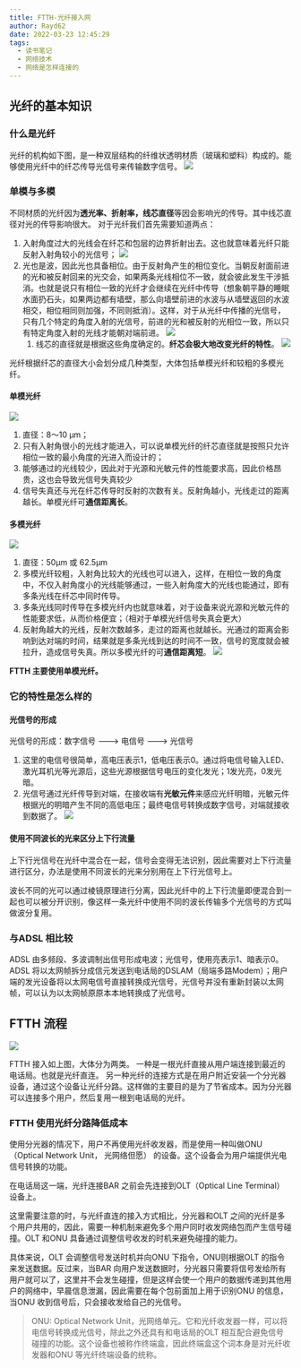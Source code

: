 ```yaml
---
title: FTTH-光纤接入网
author: Rayd62
date: 2022-03-23 12:45:29
tags:
  - 读书笔记
  - 网络技术
  - 网络是怎样连接的
---
```


## 光纤的基本知识
### 什么是光纤
光纤的机构如下图，是一种双层结构的纤维状透明材质（玻璃和塑料）构成的。能够使用光纤中的纤芯传导光信号来传输数字信号。
![](https://cdn.jsdelivr.net/gh/Rayd62/note_images/202203212000423.png)

### 单模与多模
不同材质的光纤因为**透光率、折射率，线芯直径**等因会影响光的传导。其中线芯直径对光的传导影响很大。
对于光纤我们首先需要知道两点：
1. 入射角度过大的光线会在纤芯和包层的边界折射出去。这也就意味着光纤只能反射入射角较小的光信号；
	![](https://cdn.jsdelivr.net/gh/Rayd62/note_images/202203212038384.png)
2. 光也是波，因此光也具备相位。由于反射角产生的相位变化。当朝反射面前进的光和被反射回来的光交会，如果两条光线相位不一致，就会彼此发生干涉抵消。也就是说只有相位一致的光纤才会继续在光纤中传导（想象朝平静的睡眠水面扔石头，如果两边都有墙壁，那么向墙壁前进的水波与从墙壁返回的水波相交，相位相同则加强，不同则抵消）。这样，对于从光纤中传播的光信号，只有几个特定的角度入射的光信号，前进的光和被反射的光相位一致，所以只有特定角度入射的光线才能朝对端前进。
	![](https://cdn.jsdelivr.net/gh/Rayd62/note_images/202203212039727.png)
	1. 线芯的直径就是根据这些角度确定的。**纤芯会极大地改变光纤的特性**。
	![](https://cdn.jsdelivr.net/gh/Rayd62/note_images/202203212041654.png)

光纤根据纤芯的直径大小会划分成几种类型，大体包括单模光纤和较粗的多模光纤。
#### 单模光纤
![](https://cdn.jsdelivr.net/gh/Rayd62/note_images/202203212046480.png)
1. 直径：8～10 μm；
2. 只有入射角很小的光线才能进入，可以说单模光纤的纤芯直径就是按照只允许相位一致的最小角度的光进入而设计的；
3. 能够通过的光线较少，因此对于光源和光敏元件的性能要求高，因此价格昂贵，这也会导致光信号失真较少
4. 信号失真还与光在纤芯传导时反射的次数有关。反射角越小，光线走过的距离越长。单模光纤可**通信距离长**。



#### 多模光纤
![](https://cdn.jsdelivr.net/gh/Rayd62/note_images/202203212047233.png)

1. 直径：50μm 或 62.5μm
2. 多模光纤较粗，入射角比较大的光线也可以进入，这样，在相位一致的角度中，不仅入射角度小的光线能够通过，一些入射角度大的光线也能通过，即有多条光线在纤芯中同时传导。
3. 多条光线同时传导在多模光纤内也就意味着，对于设备来说光源和光敏元件的性能要求低，从而价格便宜；（相对于单模光纤信号失真会更大）
4. 反射角越大的光线，反射次数越多，走过的距离也就越长。光通过的距离会影响到达对端的时间，结果就是多条光线到达的时间不一致，信号的宽度就会被拉升，造成信号失真。所以多模光纤的可**通信距离短**。
	![](https://cdn.jsdelivr.net/gh/Rayd62/note_images/202203212053301.png)

**FTTH 主要使用单模光纤。**

### 它的特性是怎么样的
#### 光信号的形成
光信号的形成：数字信号 ---> 电信号 ---> 光信号
1. 这里的电信号很简单，高电压表示1，低电压表示0。通过将电信号输入LED、激光耳机光等光源后，这些光源根据信号电压的变化发光；1发光亮，0发光暗。
2. 光信号通过光纤传导到对端，在接收端有**光敏元件**来感应光纤明暗，光敏元件根据光的明暗产生不同的高低电压；最终电信号转换成数字信号，对端就接收到数据了。
![](https://cdn.jsdelivr.net/gh/Rayd62/note_images/202203212008219.png)
#### 使用不同波长的光来区分上下行流量
上下行光信号在光纤中混合在一起，信号会变得无法识别，因此需要对上下行流量进行区分，办法是使用不同波长的光来分别用在上下行光信号上。

波长不同的光可以通过棱镜原理进行分离，因此光纤中的上下行流量即便混合到一起也可以被分开识别，像这样一条光纤中使用不同的波长传输多个光信号的方式叫做波分复用。



### 与ADSL 相比较

ADSL 由多频段、多波调制出信号形成电波；光信号，使用亮表示1、暗表示0。
ADSL 将以太网帧拆分成信元发送到电话局的DSLAM（局端多路Modem）；用户端的发光设备将以太网电信号直接转换成光信号，光信号并没有重新封装以太网帧，可以认为以太网帧原原本本地转换成了光信号。

## FTTH 流程
![](https://cdn.jsdelivr.net/gh/Rayd62/note_images/202203221057516.png)

FTTH 接入如上图，大体分为两类。
一种是一根光纤直接从用户端连接到最近的电话局。也就是光纤直连。
另一种光纤的连接方式是在用户附近安装一个分光器设备，通过这个设备让光纤分路。这样做的主要目的是为了节省成本。因为分光器可以连接多个用户，然后复用一根到电话局的光纤。

### FTTH 使用光纤分路降低成本
使用分光器的情况下，用户不再使用光纤收发器，而是使用一种叫做ONU（Optical Network Unit， 光网络但愿） 的设备。这个设备会为用户端提供光电信号转换的功能。

在电话局这一端，光纤连接BAR 之前会先连接到OLT（Optical Line Terminal）设备上。

这里需要注意的时，与光纤直连的接入方式相比，分光器和OLT 之间的光纤是多个用户共用的，因此，需要一种机制来避免多个用户同时收发网络包而产生信号碰撞。OLT 和ONU 具备通过调整信号收发的时机来避免碰撞的能力。

具体来说，OLT 会调整信号发送时机并向ONU 下指令，ONU则根据OLT 的指令来发送数据。反过来，当BAR 向用户发送数据时，分光器只需要将信号发给所有用户就可以了，这里并不会发生碰撞，但是这样会使一个用户的数据传递到其他用户的网络中，早晨信息泄漏，因此需要在每个包前面加上用于识别ONU 的信息，当ONU 收到信号后，只会接收发给自己的光信号。

> ONU: Optical Network Unit，光网络单元。它和光纤收发器一样，可以将电信号转换成光信号，除此之外还具有和电话局的OLT 相互配合避免信号碰撞的功能。这个设备也被称作终端盒，因此终端盒这个词本身是对光纤收发器和ONU 等光纤终端设备的统称。